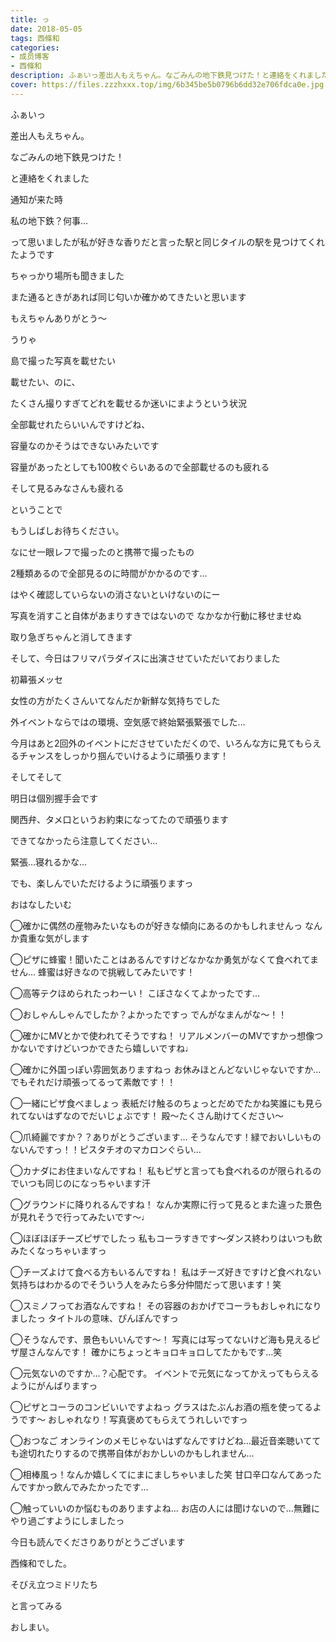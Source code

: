 ```yaml
---
title: っ
date: 2018-05-05
tags: 西條和
categories: 
- 成员博客
- 西條和
description: ふぁいっ差出人もえちゃん。なごみんの地下鉄見つけた！と連絡をくれました通知が来た時私の...
cover: https://files.zzzhxxx.top/img/6b345be5b0796b6dd32e706fdca0e.jpg 
---
```












ふぁいっ

















差出人もえちゃん。






なごみんの地下鉄見つけた！









と連絡をくれました










通知が来た時








私の地下鉄？何事…








って思いましたが私が好きな香りだと言った駅と同じタイルの駅を見つけてくれたようです










ちゃっかり場所も聞きました









また通るときがあれば同じ匂いか確かめてきたいと思います









もえちゃんありがとう〜











うりゃ








島で撮った写真を載せたい











載せたい、のに、











たくさん撮りすぎてどれを載せるか迷いにまようという状況








全部載せれたらいいんですけどね、






容量なのかそうはできないみたいです










容量があったとしても100枚ぐらいあるので全部載せるのも疲れる









そして見るみなさんも疲れる











ということで








もうしばしお待ちください。











なにせ一眼レフで撮ったのと携帯で撮ったもの









2種類あるので全部見るのに時間がかかるのです…









はやく確認していらないの消さないといけないのにー









写真を消すこと自体があまりすきではないので
なかなか行動に移せませぬ











取り急ぎちゃんと消してきます










そして、今日はフリマパラダイスに出演させていただいておりました










初幕張メッセ










女性の方がたくさんいてなんだか新鮮な気持ちでした











外イベントならではの環境、空気感で終始緊張緊張でした…









今月はあと2回外のイベントにださせていただくので、いろんな方に見てもらえるチャンスをしっかり掴んでいけるように頑張ります！









そしてそして









明日は個別握手会です









関西弁、タメ口というお約束になってたので頑張ります








できてなかったら注意してください…









緊張…寝れるかな…









でも、楽しんでいただけるように頑張りますっ









おはなしたいむ



◯確かに偶然の産物みたいなものが好きな傾向にあるのかもしれませんっ
なんか貴重な気がします



◯ピザに蜂蜜！聞いたことはあるんですけどなかなか勇気がなくて食べれてません…
蜂蜜は好きなので挑戦してみたいです！





◯高等テクほめられたっわーい！
こぼさなくてよかったです…




◯おしゃんしゃんでしたか？よかったですっ
でんがなまんがな〜！！




◯確かにMVとかで使われてそうですね！
リアルメンバーのMVですかっ想像つかないですけどいつかできたら嬉しいですね♩



◯確かに外国っぽい雰囲気ありますねっ
お休みほとんどないじゃないですか…でもそれだけ頑張ってるって素敵です！！



◯一緒にピザ食べましょっ
表紙だけ触るのちょっとだめでたかね笑誰にも見られてないはずなのでだいじょぶです！
殿〜たくさん助けてください〜





◯爪綺麗ですか？？ありがとうございます…
そうなんです！緑でおいしいものないんですっ！！ピスタチオのマカロンぐらい…




◯カナダにお住まいなんですね！
私もピザと言っても食べれるのが限られるのでいつも同じのになっちゃいます汗




◯グラウンドに降りれるんですね！
なんか実際に行って見るとまた違った景色が見れそうで行ってみたいです〜♩





◯ほぼほぼチーズピザでしたっ
私もコーラすきです〜ダンス終わりはいつも飲みたくなっちゃいますっ





◯チーズよけて食べる方もいるんですね！
私はチーズ好きですけど食べれない気持ちはわかるのでそういう人をみたら多分仲間だって思います！笑






◯スミノフってお酒なんですね！
その容器のおかげでコーラもおしゃれになりましたっ
タイトルの意味、ぴんぽんですっ






◯そうなんです、景色もいいんです〜！
写真には写ってないけど海も見えるピザ屋さんなんです！
確かにちょっとキョロキョロしてたかもです…笑





◯元気ないのですか…？心配です。
イベントで元気になってかえってもらえるようにがんばりますっ






◯ピザとコーラのコンビいいですよねっ
グラスはたぶんお酒の瓶を使ってるようです〜
おしゃれなり！写真褒めてもらえてうれしいですっ





◯おつなご
オンラインのメモじゃないはずなんですけどね…最近音楽聴いてても途切れたりするので携帯自体がおかしいのかもしれません…



◯相棒風っ！なんか嬉しくてにまにましちゃいました笑
甘口辛口なんてあったんですかっ飲んでみたかったです…




◯触っていいのか悩むものありますよね…
お店の人には聞けないので…無難にやり過ごすようにしましたっ







今日も読んでくださりありがとうございます






西條和でした。
















そびえ立つミドリたち










と言ってみる








おしまい。


